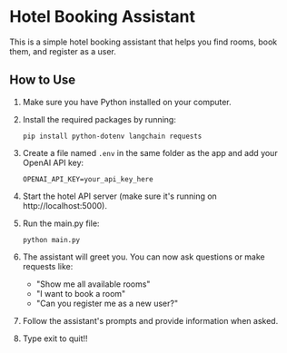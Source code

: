 # Hotel Booking Assistant

This is a simple hotel booking assistant that helps you find rooms, book them, and register as a user.

## How to Use

1. Make sure you have Python installed on your computer.

2. Install the required packages by running:
   ```
   pip install python-dotenv langchain requests
   ```

3. Create a file named `.env` in the same folder as the app and add your OpenAI API key:
   ```
   OPENAI_API_KEY=your_api_key_here
   ```

4. Start the hotel API server (make sure it's running on http://localhost:5000).

5. Run the main.py file:
   ```
   python main.py
   ```

6. The assistant will greet you. You can now ask questions or make requests like:
   - "Show me all available rooms"
   - "I want to book a room"
   - "Can you register me as a new user?"

7. Follow the assistant's prompts and provide information when asked.
8. Type exit to quit!!


